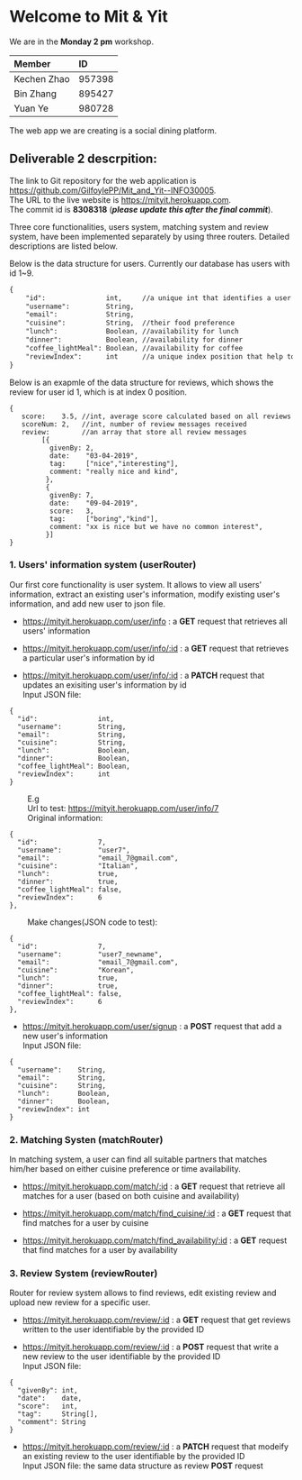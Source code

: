 # Welcome to Mit & Yit

We are in the **Monday 2 pm** workshop.
 
| Member      | ID     |
| :---------- | :----- |
| Kechen Zhao | 957398 |
| Bin Zhang   | 895427 |
| Yuan Ye     | 980728 | 

The web app we are creating is a social dining platform.

## Deliverable 2 descrpition:

The link to Git repository for the web application is https://github.com/GilfoylePP/Mit_and_Yit--INFO30005.  
The URL to the live website is https://mityit.herokuapp.com.  
The commit id is **8308318** (**_please update this after the final commit_**).  


Three core functionalities, users system, matching system and review system, have been implemented separately by using three routers. Detailed descriptions are listed below. 

Below is the data structure for users. Currently our database has users with id 1~9.  
```markdown
{  
    "id":               int,     //a unique int that identifies a user  
    "username":         String,  
    "email":            String,  
    "cuisine":          String,  //their food preference  
    "lunch":            Boolean, //availability for lunch   
    "dinner":           Boolean, //availability for dinner  
    "coffee_lightMeal": Boolean, //availability for coffee  
    "reviewIndex":      int      //a unique index position that help to retrieve user's review from the Review database  
}  
```
Below is an exapmle of the data structure for reviews, which shows the review for user id 1, which is at index 0 position.   
```
{  
   score:    3.5, //int, average score calculated based on all reviews  
   scoreNum: 2,   //int, number of review messages received  
   review:        //an array that store all review messages  
        [{  
          givenBy: 2,  
          date:    "03-04-2019",  
          tag:     ["nice","interesting"],  
          comment: "really nice and kind",  
         },  
         {  
          givenBy: 7,  
          date:    "09-04-2019",  
          score:   3,  
          tag:     ["boring","kind"],  
          comment: "xx is nice but we have no common interest",  
         }]  
}  
```

### 1. Users' information system (userRouter)

Our first core functionality is user system. It allows to view all users’ information, extract an existing user's information, modify existing user's information, and add new user to json file.  

* https://mityit.herokuapp.com/user/info : a **GET** request that retrieves all users' information  

* https://mityit.herokuapp.com/user/info/:id : a **GET** request that retrieves a particular user's information by id  

* https://mityit.herokuapp.com/user/info/:id : a **PATCH** request that updates an exisiting user's information by id  
Input JSON file: 
```
{  
  "id":               int,  
  "username":         String,  
  "email":            String,  
  "cuisine":          String,  
  "lunch":            Boolean,  
  "dinner":           Boolean,  
  "coffee_lightMeal": Boolean,  
  "reviewIndex":      int  
}  
```
&emsp;&emsp;  E.g  
&emsp;&emsp;  Url to test: https://mityit.herokuapp.com/user/info/7  
&emsp;&emsp;  Original information:  
```
{  
  "id":               7,  
  "username":         "user7",  
  "email":            "email_7@gmail.com",  
  "cuisine":          "Italian",  
  "lunch":            true,  
  "dinner":           true,  
  "coffee_lightMeal": false,  
  "reviewIndex":      6  
},
```
&emsp;&emsp;  Make changes(JSON code to test):  
```
{   
  "id":               7,  
  "username":         "user7_newname",  
  "email":            "email_7@gmail.com",  
  "cuisine":          "Korean",  
  "lunch":            true,  
  "dinner":           true,  
  "coffee_lightMeal": false,  
  "reviewIndex":      6  
},  
```

* https://mityit.herokuapp.com/user/signup : a **POST** request that add a new user's information  
Input JSON file:
```
{  
  "username":    String,  
  "email":       String,  
  "cuisine":     String,  
  "lunch":       Boolean,  
  "dinner":      Boolean,  
  "reviewIndex": int  
}  
```

### 2. Matching Systen (matchRouter)

In matching system, a user can find all suitable partners that matches him/her based on either cuisine preference or time availability.

* https://mityit.herokuapp.com/match/:id : a **GET** request that retrieve all matches for a user (based on both cuisine and availability)

* https://mityit.herokuapp.com/match/find_cuisine/:id : a **GET** request that find matches for a user by cuisine 

* https://mityit.herokuapp.com/match/find_availability/:id : a **GET** request that find matches for a user by availability  

  
### 3. Review System (reviewRouter)

Router for review system allows to find reviews, edit existing review and upload new review for a specific user.

* https://mityit.herokuapp.com/review/:id : a **GET** request that get reviews written to the user identifiable by the provided ID  

* https://mityit.herokuapp.com/review/:id : a **POST** request that write a new review to the user identifiable by the provided ID  
Input JSON file:  
```
{  
  "givenBy": int,
  "date":    date,
  "score":   int,
  "tag":     String[],
  "comment": String  
}
```

* https://mityit.herokuapp.com/review/:id : a **PATCH** request that modeify an existing review to the user identifiable by the provided ID  
Input JSON file: the same data structure as review **POST** request  
